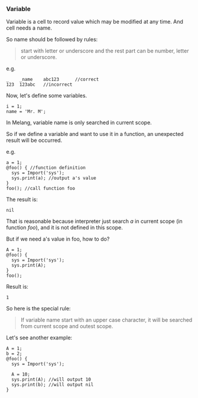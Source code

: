 ### Variable

Variable is a cell to record value which may be modified at any time. And cell needs a name.

So name should be followed by rules: 

> start with letter or underscore and the rest part can be number, letter or underscore.

e.g.

```
_    _name    abc123      //correct
123  123abc   //incorrect
```

Now, let's define some variables.

```
i = 1;
name = 'Mr. M';
```



In Melang, variable name is only searched in current scope.

So if we define a variable and want to use it in a function, an unexpected result will be occurred.

e.g.

```
a = 1;
@foo() { //function definition
  sys = Import('sys');
  sys.print(a); //output a's value
}
foo(); //call function foo
```

The result is:

```
nil
```

 That is reasonable because interpreter just search *a* in current scope (in function *foo*), and it is not defined in this scope.

But if we need a's value in foo, how to do?

```
A = 1;
@foo() {
  sys = Import('sys');
  sys.print(A);
}
foo();
```

Result is:

```
1
```

So here is the special rule:

> If variable name start with an upper case character, it will be searched from current scope and outest scope.



Let's see another example:

```
A = 1;
b = 2;
@foo() {
  sys = Import('sys');

  A = 10;
  sys.print(A); //will output 10
  sys.print(b); //will output nil
}
```
